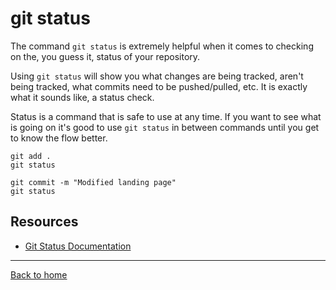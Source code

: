 # git status 

The command `git status` is extremely helpful when it comes to checking on the, you guess it,
status of your repository.

Using `git status` will show you what changes are being tracked, aren't being tracked, what commits
need to be pushed/pulled, etc.
It is exactly what it sounds like, a status check.

Status is a command that is safe to use at any time.
If you want to see what is going on it's good to use `git status` in between commands until you
get to know the flow better.

```
git add .
git status

git commit -m "Modified landing page"
git status
```

## Resources
- [Git Status Documentation](https://git-scm.com/docs/git-status)
---
[Back to home](../READ.md)